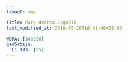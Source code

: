 ```yaml
---
layout: map

title: Park dvorca Jagodić
last_modified_at: 2018-05-20T16:01:48+02:00

WDPA: [388826]
geoSrbija:
  L1_183: [55]
---
```

